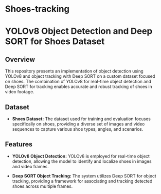 # Shoes-tracking
# YOLOv8 Object Detection and Deep SORT for Shoes Dataset

## Overview

This repository presents an implementation of object detection using YOLOv8 and object tracking with Deep SORT on a custom dataset focused on shoes. The combination of YOLOv8 for real-time object detection and Deep SORT for tracking enables accurate and robust tracking of shoes in video footage.

## Dataset

- **Shoes Dataset:** The dataset used for training and evaluation focuses specifically on shoes, providing a diverse set of images and video sequences to capture various shoe types, angles, and scenarios.

## Features

- **YOLOv8 Object Detection:** YOLOv8 is employed for real-time object detection, allowing the model to identify and localize shoes in images and video frames.

- **Deep SORT Object Tracking:** The system utilizes Deep SORT for object tracking, providing a framework for associating and tracking detected shoes across multiple frames.
